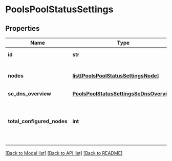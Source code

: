 # PoolsPoolStatusSettings

## Properties
Name | Type | Description | Notes
------------ | ------------- | ------------- | -------------
**id** | **str** | Unique Pool ID. | 
**nodes** | [**list[PoolsPoolStatusSettingsNode]**](PoolsPoolStatusSettingsNode.md) | The status of the requested nodes. | 
**sc_dns_overview** | [**PoolsPoolStatusSettingsScDnsOverview**](PoolsPoolStatusSettingsScDnsOverview.md) |  | 
**total_configured_nodes** | **int** | The number of nodes configured in the Network Pool. | 

[[Back to Model list]](../README.md#documentation-for-models) [[Back to API list]](../README.md#documentation-for-api-endpoints) [[Back to README]](../README.md)


